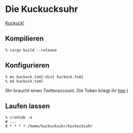 # Die Kuckucksuhr

[Kuckuck!](https://twitter.com/die_kuckucksuhr)

## Kompilieren

    % cargo build --release

## Konfigurieren

    % mv kuckuck.toml-dist kuckuck.toml
    % ed kuckuck.toml

(Ihr braucht einen Twitteraccount. Die Token kriegt ihr [hier](https://developer.twitter.com/en/apps).)

## Laufen lassen

    % crontab -e
    # ...
    0 * * * * /home/kuckucksuhr/kuckucksuhr
